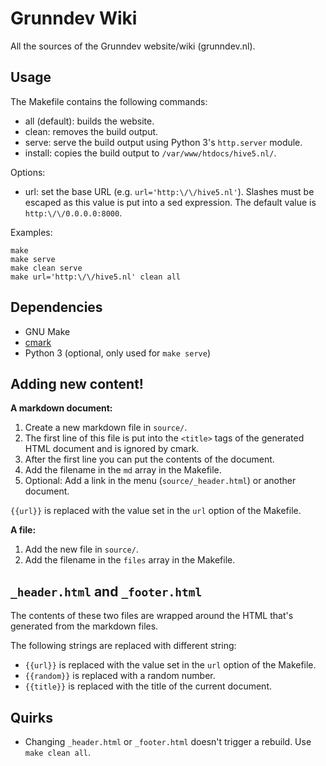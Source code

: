 Grunndev Wiki
=============

All the sources of the Grunndev website/wiki (grunndev.nl).


Usage
-----

The Makefile contains the following commands:

- all (default): builds the website.
- clean: removes the build output.
- serve: serve the build output using Python 3's `http.server` module.
- install: copies the build output to `/var/www/htdocs/hive5.nl/`.

Options:

 - url: set the base URL (e.g. `url='http:\/\/hive5.nl'`). Slashes must
   be escaped as this value is put into a sed expression. The default
   value is `http:\/\/0.0.0.0:8000`.

Examples:

```
make
make serve
make clean serve
make url='http:\/\/hive5.nl' clean all
```


Dependencies
------------

- GNU Make
- [cmark](https://github.com/jgm/cmark)
- Python 3 (optional, only used for `make serve`)


Adding new content!
-------------------

**A markdown document:**

1. Create a new markdown file in `source/`.
2. The first line of this file is put into the `<title>` tags of the
   generated HTML document and is ignored by cmark.
3. After the first line you can put the contents of the document.
4. Add the filename in the `md` array in the Makefile.
5. Optional: Add a link in the menu (`source/_header.html`) or another
   document.

`{{url}}` is replaced with the value set in the `url` option of the
Makefile.

**A file:**

1. Add the new file in `source/`.
2. Add the filename in the `files` array in the Makefile.


`_header.html` and `_footer.html`
---------------------------------

The contents of these two files are wrapped around the HTML that's
generated from the markdown files.

The following strings are replaced with different string:

- `{{url}}` is replaced with the value set in the `url` option of the Makefile.
- `{{random}}` is replaced with a random number.
- `{{title}}` is replaced with the title of the current document.


Quirks
------

- Changing `_header.html` or `_footer.html` doesn't trigger a rebuild.
  Use `make clean all`.
